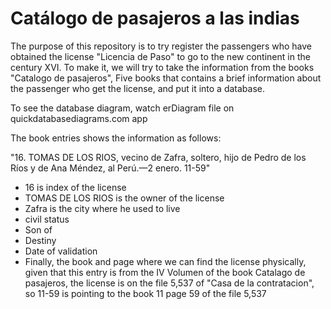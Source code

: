 # Catálogo de pasajeros a las indias

The purpose of this repository is to try register the passengers who have obtained the license "Licencia de Paso" to go to the new continent in the century XVI. To make it, we will try to take the information from the books "Catalogo de pasajeros", Five books that contains a brief information about the passenger who get the license, and put it into a database.

To see the database diagram, watch erDiagram file on quickdatabasediagrams.com app

The book entries shows the information as follows:

"16. TOMAS DE LOS RIOS, vecino de Zafra, soltero, hijo de
Pedro de los Ríos y de Ana Méndez, al Perú.—2 enero.
11-59"

* 16 is index of the license
* TOMAS DE LOS RIOS is the owner of the license 
* Zafra is the city where he used to live
* civil status
* Son of 
* Destiny
* Date of validation
* Finally, the book and page where we can find the license physically, given that this entry is from the IV Volumen of the book Catalago de pasajeros, the license is on the file 5,537 of "Casa de la contratacion", so 11-59 is pointing to the book 11 page 59 of the file 5,537